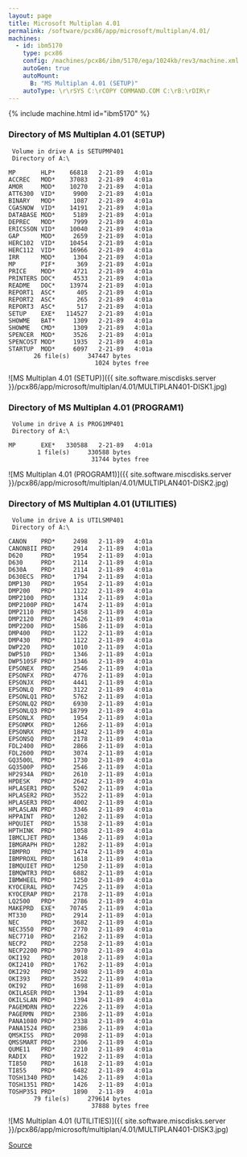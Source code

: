 ```yaml
---
layout: page
title: Microsoft Multiplan 4.01
permalink: /software/pcx86/app/microsoft/multiplan/4.01/
machines:
  - id: ibm5170
    type: pcx86
    config: /machines/pcx86/ibm/5170/ega/1024kb/rev3/machine.xml
    autoGen: true
    autoMount:
      B: "MS Multiplan 4.01 (SETUP)"
    autoType: \r\rSYS C:\rCOPY COMMAND.COM C:\rB:\rDIR\r
---
```


{% include machine.html id="ibm5170" %}

### Directory of MS Multiplan 4.01 (SETUP)

     Volume in drive A is SETUPMP401
     Directory of A:\

    MP       HLP*    66818   2-21-89   4:01a
    ACCREC   MOD*    37083   2-21-89   4:01a
    AMOR     MOD*    10270   2-21-89   4:01a
    ATT6300  VID*     9900   2-21-89   4:01a
    BINARY   MOD*     1087   2-21-89   4:01a
    CGASNOW  VID*    14191   2-21-89   4:01a
    DATABASE MOD*     5189   2-21-89   4:01a
    DEPREC   MOD*     7999   2-21-89   4:01a
    ERICSSON VID*    10040   2-21-89   4:01a
    GAP      MOD*     2659   2-21-89   4:01a
    HERC102  VID*    10454   2-21-89   4:01a
    HERC112  VID*    16966   2-21-89   4:01a
    IRR      MOD*     1304   2-21-89   4:01a
    MP       PIF*      369   2-21-89   4:01a
    PRICE    MOD*     4721   2-21-89   4:01a
    PRINTERS DOC*     4533   2-21-89   4:01a
    README   DOC*    13974   2-21-89   4:01a
    REPORT1  ASC*      405   2-21-89   4:01a
    REPORT2  ASC*      265   2-21-89   4:01a
    REPORT3  ASC*      517   2-21-89   4:01a
    SETUP    EXE*   114527   2-21-89   4:01a
    SHOWME   BAT*     1309   2-21-89   4:01a
    SHOWME   CMD*     1309   2-21-89   4:01a
    SPENCER  MOD*     3526   2-21-89   4:01a
    SPENCOST MOD*     1935   2-21-89   4:01a
    STARTUP  MOD*     6097   2-21-89   4:01a
           26 file(s)     347447 bytes
                            1024 bytes free

![MS Multiplan 4.01 (SETUP)]({{ site.software.miscdisks.server }}/pcx86/app/microsoft/multiplan/4.01/MULTIPLAN401-DISK1.jpg)

### Directory of MS Multiplan 4.01 (PROGRAM1)

     Volume in drive A is PROG1MP401
     Directory of A:\

    MP       EXE*   330588   2-21-89   4:01a
            1 file(s)     330588 bytes
                           31744 bytes free

![MS Multiplan 4.01 (PROGRAM1)]({{ site.software.miscdisks.server }}/pcx86/app/microsoft/multiplan/4.01/MULTIPLAN401-DISK2.jpg)

### Directory of MS Multiplan 4.01 (UTILITIES)

     Volume in drive A is UTILSMP401
     Directory of A:\

    CANON    PRD*     2498   2-11-89   4:01a
    CANON8II PRD*     2914   2-11-89   4:01a
    D620     PRD*     1954   2-11-89   4:01a
    D630     PRD*     2114   2-11-89   4:01a
    D630A    PRD*     2114   2-11-89   4:01a
    D630ECS  PRD*     1794   2-11-89   4:01a
    DMP130   PRD*     1954   2-11-89   4:01a
    DMP200   PRD*     1122   2-11-89   4:01a
    DMP2100  PRD*     1314   2-11-89   4:01a
    DMP2100P PRD*     1474   2-11-89   4:01a
    DMP2110  PRD*     1458   2-11-89   4:01a
    DMP2120  PRD*     1426   2-11-89   4:01a
    DMP2200  PRD*     1586   2-11-89   4:01a
    DMP400   PRD*     1122   2-11-89   4:01a
    DMP430   PRD*     1122   2-11-89   4:01a
    DWP220   PRD*     1010   2-11-89   4:01a
    DWP510   PRD*     1346   2-11-89   4:01a
    DWP510SF PRD*     1346   2-11-89   4:01a
    EPSONEX  PRD*     2546   2-11-89   4:01a
    EPSONFX  PRD*     4776   2-11-89   4:01a
    EPSONJX  PRD*     4441   2-11-89   4:01a
    EPSONLQ  PRD*     3122   2-11-89   4:01a
    EPSONLQ1 PRD*     5762   2-11-89   4:01a
    EPSONLQ2 PRD*     6930   2-11-89   4:01a
    EPSONLQ3 PRD*    18799   2-11-89   4:01a
    EPSONLX  PRD*     1954   2-11-89   4:01a
    EPSONMX  PRD*     1266   2-11-89   4:01a
    EPSONRX  PRD*     1842   2-11-89   4:01a
    EPSONSQ  PRD*     2178   2-11-89   4:01a
    FDL2400  PRD*     2866   2-11-89   4:01a
    FDL2600  PRD*     3074   2-11-89   4:01a
    GQ3500L  PRD*     1730   2-11-89   4:01a
    GQ3500P  PRD*     2546   2-11-89   4:01a
    HP2934A  PRD*     2610   2-11-89   4:01a
    HPDESK   PRD*     2642   2-11-89   4:01a
    HPLASER1 PRD*     5202   2-11-89   4:01a
    HPLASER2 PRD*     3522   2-11-89   4:01a
    HPLASER3 PRD*     4002   2-11-89   4:01a
    HPLASLAN PRD*     3346   2-11-89   4:01a
    HPPAINT  PRD*     1202   2-11-89   4:01a
    HPQUIET  PRD*     1538   2-11-89   4:01a
    HPTHINK  PRD*     1058   2-11-89   4:01a
    IBMCLJET PRD*     1346   2-11-89   4:01a
    IBMGRAPH PRD*     1282   2-11-89   4:01a
    IBMPRO   PRD*     1474   2-11-89   4:01a
    IBMPROXL PRD*     1618   2-11-89   4:01a
    IBMQUIET PRD*     1250   2-11-89   4:01a
    IBMQWTR3 PRD*     6882   2-11-89   4:01a
    IBMWHEEL PRD*     1250   2-11-89   4:01a
    KYOCERAL PRD*     7425   2-11-89   4:01a
    KYOCERAP PRD*     2178   2-11-89   4:01a
    LQ2500   PRD*     2786   2-11-89   4:01a
    MAKEPRD  EXE*    70745   2-11-89   4:01a
    MT330    PRD*     2914   2-11-89   4:01a
    NEC      PRD*     3682   2-11-89   4:01a
    NEC3550  PRD*     2770   2-11-89   4:01a
    NEC7710  PRD*     2162   2-11-89   4:01a
    NECP2    PRD*     2258   2-11-89   4:01a
    NECP2200 PRD*     3970   2-11-89   4:01a
    OKI192   PRD*     2018   2-11-89   4:01a
    OKI2410  PRD*     1762   2-11-89   4:01a
    OKI292   PRD*     2498   2-11-89   4:01a
    OKI393   PRD*     3522   2-11-89   4:01a
    OKI92    PRD*     1698   2-11-89   4:01a
    OKILASER PRD*     1394   2-11-89   4:01a
    OKILSLAN PRD*     1394   2-11-89   4:01a
    PAGEMDRN PRD*     2226   2-11-89   4:01a
    PAGERMN  PRD*     2386   2-11-89   4:01a
    PANA1080 PRD*     2338   2-11-89   4:01a
    PANA1524 PRD*     2386   2-11-89   4:01a
    QMSKISS  PRD*     2098   2-11-89   4:01a
    QMSSMART PRD*     2306   2-11-89   4:01a
    QUME11   PRD*     2210   2-11-89   4:01a
    RADIX    PRD*     1922   2-11-89   4:01a
    TI850    PRD*     1618   2-11-89   4:01a
    TI855    PRD*     6482   2-11-89   4:01a
    TOSH1340 PRD*     1426   2-11-89   4:01a
    TOSH1351 PRD*     1426   2-11-89   4:01a
    TOSHP351 PRD*     1890   2-11-89   4:01a
           79 file(s)     279614 bytes
                           37888 bytes free

![MS Multiplan 4.01 (UTILITIES)]({{ site.software.miscdisks.server }}/pcx86/app/microsoft/multiplan/4.01/MULTIPLAN401-DISK3.jpg)

[Source](https://winworldpc.com/product/multiplan/40)
